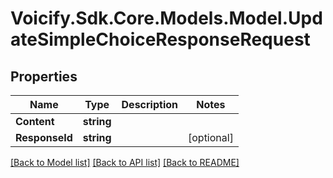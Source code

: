 # Voicify.Sdk.Core.Models.Model.UpdateSimpleChoiceResponseRequest
## Properties

Name | Type | Description | Notes
------------ | ------------- | ------------- | -------------
**Content** | **string** |  | 
**ResponseId** | **string** |  | [optional] 

[[Back to Model list]](../README.md#documentation-for-models) [[Back to API list]](../README.md#documentation-for-api-endpoints) [[Back to README]](../README.md)

